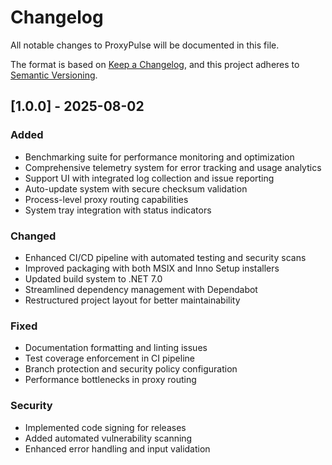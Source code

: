 # Changelog

All notable changes to ProxyPulse will be documented in this file.

The format is based on [Keep a Changelog](https://keepachangelog.com/en/1.0.0/),
and this project adheres to [Semantic Versioning](https://semver.org/spec/v2.0.0.html).

## [1.0.0] - 2025-08-02

### Added
- Benchmarking suite for performance monitoring and optimization
- Comprehensive telemetry system for error tracking and usage analytics
- Support UI with integrated log collection and issue reporting
- Auto-update system with secure checksum validation
- Process-level proxy routing capabilities
- System tray integration with status indicators

### Changed
- Enhanced CI/CD pipeline with automated testing and security scans
- Improved packaging with both MSIX and Inno Setup installers
- Updated build system to .NET 7.0
- Streamlined dependency management with Dependabot
- Restructured project layout for better maintainability

### Fixed
- Documentation formatting and linting issues
- Test coverage enforcement in CI pipeline
- Branch protection and security policy configuration
- Performance bottlenecks in proxy routing

### Security
- Implemented code signing for releases
- Added automated vulnerability scanning
- Enhanced error handling and input validation
